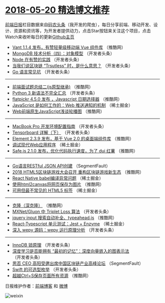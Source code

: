 # [2018-05-20 精选博文推荐](http://hao.caibaojian.com/date/2018/05/20)

[前端日报](http://caibaojian.com/c/news)栏目数据来自[码农头条](http://hao.caibaojian.com/)（我开发的爬虫），每日分享前端、移动开发、设计、资源和资讯等，为开发者提供动力，点击Star按钮来关注这个项目，点击Watch来收听每日的更新[Github主页](https://github.com/kujian/frontendDaily)
* [Vant 1.1.4 发布，有赞轻量级移动端 Vue 组件库](http://hao.caibaojian.com/74938.html) （推酷网）
* [MongoDB 技术分析（四）：对象模型](http://hao.caibaojian.com/74906.html) （开发者头条）
* [Node 在有赞的实践](http://hao.caibaojian.com/74898.html) （开发者头条）
* [当我们说区块链 “Trsutless” 时，是什么意思？](http://hao.caibaojian.com/74902.html) （开发者头条）
* [Go 语言常见坑](http://hao.caibaojian.com/74901.html) （开发者头条）

***
* [前端面试题总结二(js原型继承)](http://hao.caibaojian.com/74940.html) （推酷网）
* [Python 3 新语法不完全汇总](http://hao.caibaojian.com/74897.html) （开发者头条）
* [flatpickr 4.5.0 发布 ，Javascript 日期选择器](http://hao.caibaojian.com/74939.html) （推酷网）
* [JavaScript 是如何工作的：Web 推送通知的机制](http://hao.caibaojian.com/74892.html) （稀土掘金）
* [Web前端原生JavaScript浅谈轮播图](http://hao.caibaojian.com/74934.html) （推酷网）

***
* [MacBook Pro 开发环境配置指南](http://hao.caibaojian.com/74895.html) （开发者头条）
* [Tensorboard 详解（下）](http://hao.caibaojian.com/74904.html) （开发者头条）
* [Element 2.3.9 发布，基于 Vue 2.0 的桌面端组件库](http://hao.caibaojian.com/74936.html) （推酷网）
* [调试现代Web应用程序](http://hao.caibaojian.com/74894.html) （稀土掘金）
* [Safe.js 2.1.0 发布，优化代码执行速度，为了 dui 红薯](http://hao.caibaojian.com/74937.html) （推酷网）

***
* [Go语言RESTful JSON API创建](http://hao.caibaojian.com/74887.html) （SegmentFault）
* [2018 HTML5区块链游戏大会召开 重构区块链游戏新生态](http://hao.caibaojian.com/74930.html) （推酷网）
* [React Native babel编译异常问题](http://hao.caibaojian.com/74890.html) （稀土掘金）
* [使用html2canvas将网页保存为图片](http://hao.caibaojian.com/74932.html) （推酷网）
* [可用但最不常见的 HTML5 标签](http://hao.caibaojian.com/74891.html) （稀土掘金）

***
* [克隆（深克隆）](http://hao.caibaojian.com/74933.html) （推酷网）
* [MXNet/Gluon 中 Triplet Loss 算法](http://hao.caibaojian.com/74903.html) （开发者头条）
* [jquery input 搜索自动补全、typeahead.js](http://hao.caibaojian.com/74935.html) （推酷网）
* [React-Typescript 单元测试：Jest + Enzyme](http://hao.caibaojian.com/74893.html) （稀土掘金）
* [深入 wepy 源码：wepy 运行原理分析](http://hao.caibaojian.com/74905.html) （开发者头条）

***
* [InnoDB 锁原理](http://hao.caibaojian.com/74896.html) （开发者头条）
* [深度学习是否能拥有 “最初的记忆”：深度向量嵌入的图表示法](http://hao.caibaojian.com/74907.html) （开发者头条）
* [思否 CEO 高阳受邀出席中国区块链产业高峰论坛](http://hao.caibaojian.com/74886.html) （SegmentFault）
* [Swift 的可选型枚举](http://hao.caibaojian.com/74908.html) （开发者头条）
* [超越Ctrl+S保存页面所有资源](http://hao.caibaojian.com/74929.html) （推酷网）

日报维护作者：[前端博客](http://caibaojian.com/) 和 [微博](http://caibaojian.com/go/weibo)

![weixin](https://user-images.githubusercontent.com/3055447/38468989-651132ac-3b80-11e8-8e6b-15122322a9d7.png)